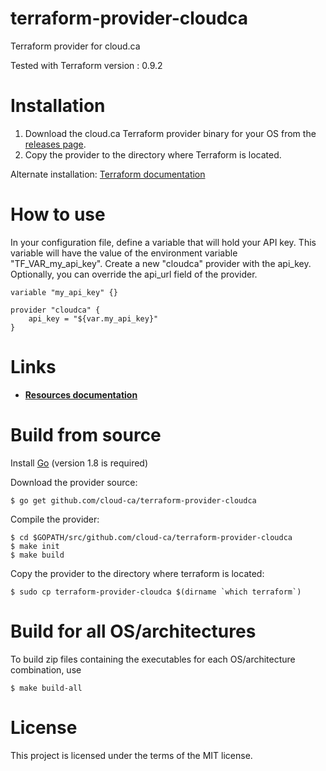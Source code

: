 # terraform-provider-cloudca

Terraform provider for cloud.ca

Tested with Terraform version : 0.9.2

# Installation

1. Download the cloud.ca Terraform provider binary for your OS from the [releases page](https://github.com/cloud-ca/terraform-provider-cloudca/releases).
2. Copy the provider to the directory where Terraform is located.

Alternate installation: [Terraform documentation](https://www.terraform.io/docs/plugins/basics.html)

# How to use

In your configuration file, define a variable that will hold your API key. This variable will have the value of the environment variable "TF_VAR_my_api_key". Create a new "cloudca" provider with the api_key. Optionally, you can override the api_url field of the provider.
```hcl
variable "my_api_key" {}

provider "cloudca" {
	api_key = "${var.my_api_key}"
}
```

# Links
- [**Resources documentation**](https://github.com/cloud-ca/terraform-cloudca/blob/master/cloudca/README.md)

# Build from source
Install [Go](https://golang.org/doc/install) (version 1.8 is required)

Download the provider source:
```Shell
$ go get github.com/cloud-ca/terraform-provider-cloudca
```
Compile the provider:
```Shell
$ cd $GOPATH/src/github.com/cloud-ca/terraform-provider-cloudca
$ make init
$ make build
```
Copy the provider to the directory where terraform is located:
```Shell
$ sudo cp terraform-provider-cloudca $(dirname `which terraform`)
```
# Build for all OS/architectures
To build zip files containing the executables for each OS/architecture combination, use
```Shell
$ make build-all
```
# License

This project is licensed under the terms of the MIT license.
